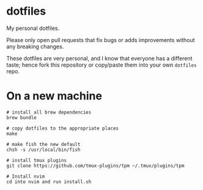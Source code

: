 # dotfiles

My personal dotfiles.

Please only open pull requests that fix bugs or adds improvements without any
breaking changes.

These dotfiles are very personal, and I know that everyone has a different
taste; hence fork this repository or copy/paste them into your own `dotfiles`
repo.

# On a new machine

```
# install all brew dependencies
brew bundle

# copy dotfiles to the appropriate places
make

# make fish the new default
chsh -s /usr/local/bin/fish

# install tmux plugins
git clone https://github.com/tmux-plugins/tpm ~/.tmux/plugins/tpm

# Install nvim
cd into nvim and run install.sh
```
